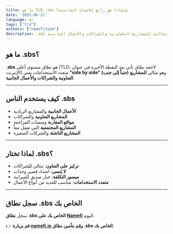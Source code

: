 ```yaml
---
title: ما هو TLD .sbs ولماذا هو رائع للأعمال الجانبية؟
date: '2025-06-21'
language: ar
tags: ["tld"]
authors: ["namefiteam"]
description: .sbs تعني "جنباً إلى جنب" وهي مثالية للمشاريع التعاونية والشراكات والأعمال الجانبية.
---
```



## **ما هو .sbs؟**

**.sbs** هو نطاق مستوى أعلى (TLD، لاحقة نطاق تأتي بعد النقطة الأخيرة في عنوان الإنترنت) متعدد الاستخدامات يعني **"side by side" (جنباً إلى جنب)** وهو مثالي **للمشاريع التعاونية والشراكات والأعمال الجانبية**.

---

## **كيف يستخدم الناس .sbs**

* **الأعمال الجانبية** والمشاريع الريادية
* **المشاريع التعاونية** والشراكات
* **مواقع المقارنة** ومنصات المراجعة
* **المشاريع المجتمعية** التي تعمل معاً
* **المشاريع الناشئة** والشركات الصغيرة

---

## **لماذا تختار .sbs؟**

* **تركيز على التعاون**: مثالي للشراكات
* **لا يُنسى**: امتداد قصير وجذاب
* **ميسور التكلفة**: خيار صديق للميزانية
* **متعدد الاستخدامات**: مناسب للعديد من أنواع الأعمال

---

## **سجل نطاق .sbs الخاص بك**

سجل **نطاق .sbs الخاص بك على [Namefi](https://namefi.io)** اليوم.

👉 **قم بزيارة [namefi.io](https://namefi.io) وقم بتأمين نطاق .sbs الخاص بك.**